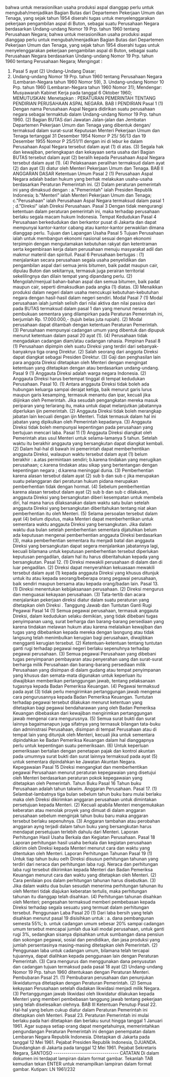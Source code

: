  bahwa untuk merasionilkan usaha produksi aspal dianggap perlu untuk mengubah/menjadikan Bagian Butas dari Departemen Pekerjaan Umum dan Tenaga, yang sejak tahun 1954 diserahi tugas untuk menyelenggarakan pekerjaan pengambilan aspal di Buton, sebagai suatu Perusahaan Negara berdasarkan Undang-undang Nomor 19 Prp. tahun 1960 tentang Perusahaan Negara; bahwa untuk merasionilkan usaha produksi aspal dianggap perlu untuk mengubah/menjadikan Bagian Butas dari Departemen Pekerjaan Umum dan Tenaga, yang sejak tahun 1954 diserahi tugas untuk menyelenggarakan pekerjaan pengambilan aspal di Buton, sebagai suatu Perusahaan Negara berdasarkan Undang-undang Nomor 19 Prp. tahun 1960 tentang Perusahaan Negara;
Mengingat :

1. Pasal 5 ayat (2) Undang-Undang Dasar;
2. Undang-undang Nomor 19 Prp. tahun 1960 tentang Perusahaan Negara (Lembaran-Negara tahun 1960 Nomor 59), 3. Undang-undang Nomor 10 Prp. tahun 1960 (Lembaran-Negara tahun 1960 Nomor 31); Mendengar: Musyawarah Kabinet Kerja pada tanggal 6 Oktober 1960;
MEMUTUSKAN:
 Menetapkan : PERATURAN PEMERINTAH TENTANG PENDIRIAN PERUSAHAAN ASPAL NEGARA. BAB I PENDIRIAN Pasal 1 (1) Dengan nama Perusahaan Aspal Negara didirikan suatu perusahaan negara sebagai termaktub dalam Undang-undang Nomor 19 Prp. tahun 1960. (2) Bagian BUTAS dari Jawatan Jalan-jalan dan Jembatan Departemen Pekerjaan Umum dan Tenaga yang dibentuk dengan/ termaksud dalam surat-surat Keputusan Menteri Pekerjaan Umum dan Tenaga tertanggal 31 Desember 1954 Nomor P 25/ 56/13 dan 19 Desember 1955 Nomor P 25/51/11 dengan ini di lebur ke dalam Perusahaan Aspal Negara tersebut dalam ayat (1) di atas. (3) Segala hak dan kewajiban, perlengkapan dan kekayaan serta usaha dari Bagian BUTAS tersebut dalam ayat (2) beralih kepada Perusahaan Aspal Negara tersebut dalam ayat (1). (4) Pelaksanaan peralihan termaksud dalam ayat (2) dan ayat (3) diatur oleh Menteri Pekerjaan Umum dan Tenaga. BAB II ANGGARAN DASAR Ketentuan Umum Pasal 2 (1) Perusahaan Aspal Negara adalah badan hukum yang berhak melakukan usaha-usaha berdasarkan Peraturan Pemerintah ini. (2) Dalam peraturan pemerintah ini yang dimaksud dengan :
a."Pemerintah" ialah Presiden Republik Indonesia;
b."Menteri" ialah Menteri Pekerjaan Umum dan Tenaga;
c."Perusahaan" ialah Perusahaan Aspal Negara termaksud dalam pasal 1 ;
d."Direksi" ialah Direksi Perusahaan. Pasal 3 Dengan tidak mengurangi ketentuan dalam peraturan pemerintah ini, maka terhadap perusahaan berlaku segala macam hukum Indonesia. Tempat Kedudukan Pasal 4 Perusahaan berkedudukan dan berkantor pusat di Jakarta dan dapat mempunyai kantor-kantor cabang atau kantor-kantor perwakilan dimana dianggap perlu. Tujuan dan Lapangan Usaha Pasal 5 Tujuan Perusahaan ialah untuk membangun ekonomi nasional sesuai dengan ekonomi terpimpin dengan mengutamakan kebutuhan rakyat dan ketentraman serta kegembiraan kerja dalam perusahaan menuju masyarakat adil dan makmur materiil dan spirituil. Pasal 6 Perusahaan bertugas :
(1) menjalankan secara perusahaan segala usaha penyelidikan dan pengambilan aspal dari semua jenis bitumen, baik padat maupun cair, dipulau Buton dan sekitarnya, termasuk juga perairan territorial sekelilingnya dan dilain tempat yang dipandang perlu. (2) Mengolah/menjual bahan-bahan aspal dan semua bitumen, baik padat maupun cair, seperti dimaksudkan pada angka (1) diatas. (3) Menaikkan produksi dalam negeri dalam usaha mencukupi kebutuhan-kebutuhan negara dengan hasil-hasil dalam negeri sendiri. Modal Pasal 7 (1) Modal perusahaan ialah jumlah selisih dari nilai aktiva dan nilai passiva dari pada BUTAS termaksud dalam pasal 1 dan yang menurut neraca pembukuan sementara yang dilampirkan pada Peraturan Pemerintah ini, berjumlah Rp. 17.000.000,- (tujuh belas juta rupiah). (2) Modal perusahaan dapat ditambah dengan ketentuan Peraturan Pemerintah. (3) Perusahaan mempunyai cadangan umum yang dibentuk dan dipupuk menurut ketentuan dalam pasal 20 ayat (1). (4) Perusahaan tidak mengadakan cadangan diam/atau cadangan rahasia. Pimpinan Pasal 8 (1) Perusahaan dipimpin oleh suatu Direksi yang terdiri dari sebanyak-banyaknya tiga orang Direktur. (2) Salah seorang dari anggota Direksi dapat diangkat sebagai Presiden Direktur. (3) Gaji dan penghasilan lain para anggota Direksi ditetapkan oleh Menteri dengan mengingat ketentuan yang ditetapkan dengan atau berdasarkan undang-undang. Pasal 9 (1) Anggauta Direksi adalah warga negara Indonesia. (2) Anggauta Direksi harus bertempat tinggal di tempat kedudukan Perusahaan. Pasal 10. (1) Antara anggauta Direksi tidak boleh ada hubungan keluarga sampai derajat ketiga, baik menurut garis lurus maupun garis kesamping, termasuk menantu dan ipar, kecuali jika diijinkan oleh Pemerintah. Jika sesudah pengangkatan mereka masuk periparan yang terlarang itu, maka untuk dapat melanjutkan jabatannya diperlukan ijin pemerintah. (2) Anggauta Direksi tidak boleh merangkap jabatan lain kecuali dengan ijin Menteri. Tidak termasuk dalam hal ini jabatan yang dipikulkan oleh Pemerintah kepadanya. (3) Anggauta Direksi tidak boleh mempunyai kepentingan pada perusahaan yang bertujuan mencari laba. Pasal 11 (1) Anggauta Direksi diangkat oleh Pemerintah atas usul Menteri untuk selama-lamanya 5 tahun. Setelah waktu itu berakhir anggauta yang bersangkutan dapat diangkat kembali. (2) Dalam hal-hal di bawah ini pemerintah dapat memberhentikan anggauta Direksi, walaupun waktu tersebut dalam ayat (1) belum berakhir :
a.atas permintaan sendiri;
b.karena tindakan yang merugikan perusahaan;
c.karena tindakan atau sikap yang bertentangan dengan kepentingan negara ;
d.karena meninggal dunia. (3) Pemberhentian karena alasan tersebut dalam ayat (2) sub b dan sub c jika merupakan suatu pelanggaran dari peraturan hukum pidana merupakan pemberhentian tidak dengan hormat. (4) Sebelum pemberhentian karena alasan tersebut dalam ayat (2) sub b dan sub c dilakukan, anggauta Direksi yang bersangkutan diberi kesempatan untuk membela diri, hal mana harus dilaksanakan dalam waktu satu bulan setelah anggauta Direksi yang bersangkutan diberitahukan tentang niat akan pemberhentian itu oleh Menteri. (5) Selama persoalan tersebut dalam ayat (4) belum diputus, maka Menteri dapat memberhentikan untuk sementara waktu anggauta Direksi yang bersangkutan. Jika dalam waktu dua bulan setelah pemberhentian sementara dijatuhkan belum ada keputusan mengenai pemberhentian anggauta Direksi berdasarkan (3), maka pemberhentian sementara itu menjadi batal dan anggauta Direksi yang bersangkutan dapat segera menjalankan jabatannya lagi, kecuali bilamana untuk keputusan pemberhentian tersebut diperlukan keputusan pengadilan, dalam hal itu harus diberitahukan kepada yang bersangkutan. Pasal 12. (1) Direksi mewakili perusahaan di dalam dan di luar pengadilan. (2) Direksi dapat menyerahkan kekuasaan mewakili tersebut dalam ayat (1) kepada anggauta Direksi yang khusus ditunjuk untuk itu atau kepada seorang/beberapa orang pegawai perusahaan, baik sendiri maupun bersama atau kepada orang/badan lain. Pasal 13. (1) Direksi menentukan kebijaksanaan perusahaan. (2) Direksi mengurus dan menguasai kekayaan perusahaan. (3) Tata-tertib dan acara menjalankan pekerjaan direksi diatur dalam suatu peraturan yang ditetapkan oleh Direksi . Tanggung Jawab dan Tuntutan Ganti Rugi Pegawai Pasal 14 (1) Semua pegawai perusahaan, termasuk anggauta Direksi, dalam kedudukan selaku demikian, yang tidak dibebani tugas penyimpanan uang, surat berharga dan barang-barang persediaan yang karena tindakan melawan hukum atau karena melalaikan kewajiban dan tugas yang dibebankan kepada mereka dengan lasngung atau tidak langsung telah menimbulkan kerugian bagi perusahaan, diwajibkan mengganti kerugian tersebut. (2) Ketentuan-ketentuan tentang tuntutan ganti rugi terhadap pegawai negeri berlaku sepenuhnya terhadap pegawai perusahaan. (3) Semua pegawai Perusahaan yang dibebani tugas penyimpanan pembayaran atau penyerahan uang dan surat-surat berharga milik Perusahaan dan barang-barang persediaan milik Perusahaan yang disimpan di dalam gudang atau tempat penyimpanan yang khusus dan semata-mata digunakan untuk keperluan itu diwajibkan memberikan pertanggungan jawab, tentang pelaksanaan tugasnya kepada Badan Pemeriksa Keuangan. (4) Pegawai termaksud pada ayat (3) tidak perlu mengirimkan pertanggungan jawab mengenai cara pengurusannya kepada Badan Pemeriksa Keuangan. Tuntutan terhadap pegawai tersebut dilakukan menurut ketentuan yang ditetapkan bagi pegawai bendaharawan yang oleh Badan Pemeriksa Keuangan dibebaskan dari kewajiban mengirimkan pertanggungan jawab mengenai cara mengurusnya. (5) Semua surat bukti dan surat lainnya bagaimanapun juga sifatnya yang termasuk bilangan tata-buku dan administrasi Perusahaan, disimpan di tempat Perusahaan atau di tempat lain yang ditunjuk oleh Menteri, kecuali jika untuk sementara dipindahkan ke Badan Pemeriksa Keuangan dalam hal dianggapnya perlu untuk kepentingan suatu pemeriksaan. (6) Untuk keperluan pemeriksaan bertalian dengan penetapan pajak dan kontrol akuntan pada umumnya surat bukti dan surat lainnya termaksud pada ayat (5) untuk sementara dipindahkan ke Jawatan Akuntan Negara. Kepegawaian Pasal 15 Direksi mengangkat dan memberhentikan pegawai Perusahaan menurut peraturan kepegawaian yang disetujui oleh Menteri berdasarkan peraturan pokok kepegawaian yang ditetapkan oleh Pemerintah. Tahun Buku Pasal 16 Tahun buku Perusahaan adalah tahun takwim. Anggaran Perusahaan. Pasal 17. (1) Selambat-lambatnya tiga bulan sebelum tahun buku baru mulai berlaku maka oleh Direksi dikirimkan anggaran perusahaan untuk dimintakan persetujuan kepada Menteri. (2) Kecuali apabila Menteri mengemukakan keberatan atau menolak proyek yang dimuat di dalam anggaran perusahaan sebelum menginjak tahun buku baru maka anggaran tersebut berlaku sepenuhnya. (3) Anggaran tambahan atau perobahan anggaran ayng terjadi dalam tahun buku yang bersangkutan harus mendapat persetujuan terlebih dahulu dari Menteri. Laporan Perhitungan Hasil Usaha Berkala dan Kegiatan Perusahaan. Pasal 18 Laporan perhitungan hasil usaha berkala dan kegiatan perusahaan dikirim oleh Direksi kepada Menteri menurut cara dan waktu yang ditentukan oleh Menteri. Laporan Perhitungan Tahunan Pasal 19 (1) Untuk tiap tahun buku oelh Direksi disusun perhitungan tahunan yang terdiri dari neraca dan perhitungan laba rugi. Neraca dan perhitungan laba rugi tersebut dikirimkan kepada Menteri dan Badan Pemeriksa Keuangan menurut cara dan waktu yang ditetapkan oleh Menteri. (2) Cara penilaian pos dalam perhitungan tahunan harus disebutkan. (3) Jika dalam waktu dua bulan sesudah menerima perhitungan tahunan itu oleh Menteri tidak diajukan keberatan tertulis, maka perhitungan tahunan itu dianggap telah disahkan. (4) Perhitungan tahunan disahkan oleh Menteri; pengesahan termaksud memberi pembebasan kepada Direksi terhadap segala sesuatu yang termuat dalam perhitungan tersebut. Penggunaan Laba Pasal 20 (1) Dari laba bersih yang telah disahkan menurut pasal 19 disisihkan untuk :
a. dana pembangunan semesta 55%;
b. untuk cadangan umum sebesar 20% sampai cadangan umum tersebut mencapai jumlah dua kali modal perusahaan, untuk ganti rugi 3%, sedangkan sisanya dipisahkan untuk sumbangan dana pensiun dan sokongan pegawai, sosial dan pendidikan, dan jasa produksi yang jumlah persentasinya masing-masing ditetapkan oleh Pemerintah. (2) Penggunaan laba untuk cadangan umum, bilamana telah tercapai tujuannya, dapat dialihkan kepada penggunaan lain dengan Peraturan Pemerintah. (3) Cara mengurus dan menggunakan dana penyusutan dan cadangan tujuan termaksud pada pasal 18 ayat (2) Undang-undang Nomor 19 Prp. tahun 1960 ditentukaan dengan Peraturan Menteri. Pembubaran Pasal 21. (1) Pembubaran perusahaan dan penunjukan likwidaturnya ditetapkan dengan Peraturan Pemerintah. (2) Semua kekayaan Perusahaan setelah diadakan likwidasi menjadi milik Negara. (3) Pertanggungan jawab likwidasi oleh likwidatur dilakukan kepada Menteri yang memberi pembebasan tanggung jawab tentang pekerjaan yang telah diselesaikan olehnya. BAB III Ketentuan Penutup Pasal 22. Hal-hal yang belum cukup diatur dalam Peraturan Pemerintah ini ditetapkan oleh Menteri. Pasal 23. Peraturan Pemerintah ini mulai berlaku pada hari ditetapkan dan berlaku surut hingga tanggal 1 Januari 1961. Agar supaya setiap orang dapat mengetahuinya, memerintahkan pengundangan Peraturan Pemerintah ini dengan penempatan dalam Lembaran Negara Republik Indonesia. Ditetapkan di Jakarta pada tanggal 12 Mei 1961. Pejabat Presiden Republik Indonesia, DJUANDA. Diundangkan di Jakarta pada tanggal 12 Mei 1961. Pejabat Sekretaris Negara, SANTOSO -------------------------------- CATATAN Di dalam dokumen ini terdapat lampiran dalam format gambar. Tekanlah TAB kemudian tekan ENTER untuk menampilkan lampiran dalam format gambar. Kutipan: LN 1961/232